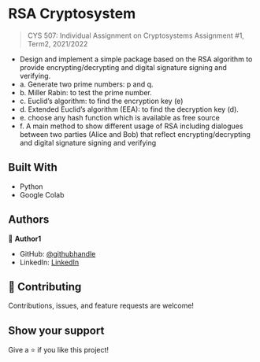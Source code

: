 # RSA Cryptosystem

> CYS 507: Individual Assignment on Cryptosystems 
> Assignment #1, Term2, 2021/2022
- Design and implement a simple package based on the RSA algorithm to provide encrypting/decrypting and digital signature signing and verifying.
- a.	Generate two prime numbers: p and q. 
- b.	Miller Rabin: to test the prime number.
- c.	Euclid’s algorithm: to find the encryption key (e) 
- d.	Extended Euclid’s algorithm (EEA): to find the decryption key (d).
- e.	choose any hash function which is available as free source
- f.	A main method to show different usage of RSA including dialogues between two parties (Alice and Bob) that reflect encrypting/decrypting and digital signature signing and verifying 


## Built With

- Python
- Google Colab

## Authors

👤 **Author1**

- GitHub: [@githubhandle](https://github.com/rawanmt)
- LinkedIn: [LinkedIn](https://linkedin.com/in/rawanmt)

## 🤝 Contributing

Contributions, issues, and feature requests are welcome!


## Show your support

Give a ⭐️ if you like this project!

